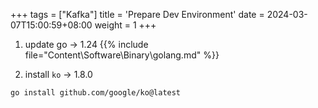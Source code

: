 +++
tags = ["Kafka"]
title = 'Prepare Dev Environment'
date = 2024-03-07T15:00:59+08:00
weight = 1
+++


1. update go -> 1.24
{{% include file="Content\Software\Binary\golang.md" %}}

2. install `ko` -> 1.8.0
```shell
go install github.com/google/ko@latest
```
